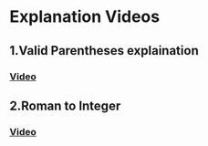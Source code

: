 # Explanation Videos
## 1.Valid Parentheses explaination
### [Video](https://drive.google.com/file/d/10fF42_9fUTbO-QK_XdoJItDh20Idpy2I/view?usp=sharing)

## 2.Roman to Integer
### [Video](https://drive.google.com/file/d/1VB-1X8N0FuXB5JqNyXrGw94ofuUMDW_l/view?usp=sharing)

